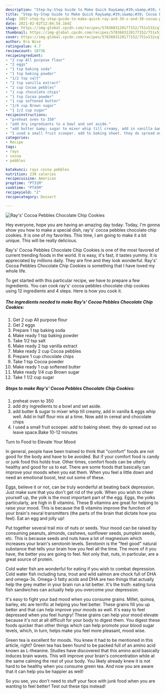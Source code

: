 ```yaml
---
description: "Step-by-Step Guide to Make Quick Ray&amp;#39;s&amp;#39; Cocoa Pebbles Chocolate Chip Cookies"
title: "Step-by-Step Guide to Make Quick Ray&amp;#39;s&amp;#39; Cocoa Pebbles Chocolate Chip Cookies"
slug: 1857-step-by-step-guide-to-make-quick-ray-and-39-s-and-39-cocoa-pebbles-chocolate-chip-cookies
date: 2021-02-02T12:04:54.164Z
image: https://img-global.cpcdn.com/recipes/5783603120177152/751x532cq70/rays-cocoa-pebbles-chocolate-chip-cookies-recipe-main-photo.jpg
thumbnail: https://img-global.cpcdn.com/recipes/5783603120177152/751x532cq70/rays-cocoa-pebbles-chocolate-chip-cookies-recipe-main-photo.jpg
cover: https://img-global.cpcdn.com/recipes/5783603120177152/751x532cq70/rays-cocoa-pebbles-chocolate-chip-cookies-recipe-main-photo.jpg
author: Ora Wise
ratingvalue: 4.7
reviewcount: 10736
recipeingredient:
- "2 cup All purpose flour"
- "2 eggs"
- "1 tsp baking soda"
- "1 tsp baking powder"
- "1/2 tsp salt"
- "2 tsp vanilla extract"
- "2 cup Cocoa pebbles"
- "1 cup chocolate chips"
- "1 tsp Cocoa powder"
- "1 cup softened butter"
- "1/4 cup Brown sugar"
- "1 1/2 cup sugar"
recipeinstructions:
- "preheat oven to 350"
- "add dry ingredients to a bowl and set aside."
- "add butter &amp; sugar to mixer whip till creamy, add in vanilla &amp; eggs whip well. Add in half flour mix at a time. Now add in cereal and chocolate chips"
- "I used a small fruit scooper. add to baking sheet. they do spread out so leave space.Bake 10-12 minutes"
categories:
- Recipe
tags:
- rays
- cocoa
- pebbles

katakunci: rays cocoa pebbles 
nutrition: 239 calories
recipecuisine: American
preptime: "PT31M"
cooktime: "PT45M"
recipeyield: "2"
recipecategory: Dessert

---
```



![Ray&#39;s&#39; Cocoa Pebbles Chocolate Chip Cookies](https://img-global.cpcdn.com/recipes/5783603120177152/751x532cq70/rays-cocoa-pebbles-chocolate-chip-cookies-recipe-main-photo.jpg)

Hey everyone, hope you are having an amazing day today. Today, I'm gonna show you how to make a special dish, ray&#39;s&#39; cocoa pebbles chocolate chip cookies. It is one of my favorites. This time, I am going to make it a bit unique. This will be really delicious.



Ray&#39;s&#39; Cocoa Pebbles Chocolate Chip Cookies is one of the most favored of current trending foods in the world. It is easy, it's fast, it tastes yummy. It is appreciated by millions daily. They are fine and they look wonderful. Ray&#39;s&#39; Cocoa Pebbles Chocolate Chip Cookies is something that I have loved my whole life.


To get started with this particular recipe, we have to prepare a few ingredients. You can cook ray&#39;s&#39; cocoa pebbles chocolate chip cookies using 12 ingredients and 4 steps. Here is how you cook it.

<!--inarticleads1-->

##### The ingredients needed to make Ray&#39;s&#39; Cocoa Pebbles Chocolate Chip Cookies:

1. Get 2 cup All purpose flour
1. Get 2 eggs
1. Prepare 1 tsp baking soda
1. Make ready 1 tsp baking powder
1. Take 1/2 tsp salt
1. Make ready 2 tsp vanilla extract
1. Make ready 2 cup Cocoa pebbles
1. Prepare 1 cup chocolate chips
1. Take 1 tsp Cocoa powder
1. Make ready 1 cup softened butter
1. Make ready 1/4 cup Brown sugar
1. Take 1 1/2 cup sugar




<!--inarticleads2-->

##### Steps to make Ray&#39;s&#39; Cocoa Pebbles Chocolate Chip Cookies:

1. preheat oven to 350
1. add dry ingredients to a bowl and set aside.
1. add butter &amp; sugar to mixer whip till creamy, add in vanilla &amp; eggs whip well. Add in half flour mix at a time. Now add in cereal and chocolate chips
1. I used a small fruit scooper. add to baking sheet. they do spread out so leave space.Bake 10-12 minutes




Turn to Food to Elevate Your Mood


In general, people have been trained to think that "comfort" foods are not good for the body and have to be avoided. But if your comfort food is candy or junk food this holds true. Other times, comfort foods can be utterly healthy and good for us to eat. There are some foods that basically can improve your moods when you eat them. When you feel a little down and need an emotional boost, test out some of these.

Eggs, believe it or not, can be truly wonderful at beating back depression. Just make sure that you don't get rid of the yolk. When you wish to cheer yourself up, the yolk is the most important part of the egg. Eggs, the yolks particularly, are high in B vitamins. These B vitamins are great for helping to raise your mood. This is because the B vitamins improve the function of your brain's neural transmitters (the parts of the brain that dictate how you feel). Eat an egg and jolly up!

Put together several trail mix of nuts or seeds. Your mood can be raised by consuming peanuts, almonds, cashews, sunflower seeds, pumpkin seeds, etc. This is because seeds and nuts have a lot of magnesium which increases your brain's serotonin levels. Serotonin is the "feel good" natural substance that tells your brain how you feel all the time. The more of it you have, the better you are going to feel. Not only that, nuts, in particular, are a great source of protein.

Cold water fish are wonderful for eating if you wish to combat depression. Cold water fish including tuna, trout and wild salmon are chock full of DHA and omega-3s. Omega-3 fatty acids and DHA are two things that actually help the grey matter in your brain run a lot better. It's the truth: eating tuna fish sandwiches can actually help you overcome your depression. 

It's easy to fight your bad mood when you consume grains. Millet, quinoa, barley, etc are terrific at helping you feel better. These grains fill you up better and that can help improve your moods as well. It's easy to feel depressed when you feel hungry! These grains can help your mood elevate because it's not at all difficult for your body to digest them. You digest these foods quicker than other things which can help promote your blood sugar levels, which, in turn, helps make you feel more pleasant, mood wise.

Green tea is excellent for moods. You knew it had to be mentioned in this article, right? Green tea has been found to be packed full of an amino acid known as L-theanine. Studies have discovered that this amino acid basically induces brain waves. This will improve your brain's concentration while at the same calming the rest of your body. You likely already knew it is not hard to be healthy when you consume green tea. And now you are aware that it can help you be happier as well!

So you see, you don't need to stuff your face with junk food when you are wanting to feel better! Test out  these tips  instead!

